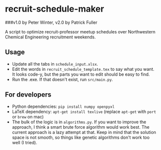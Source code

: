 recruit-schedule-maker
======================

###v1.0 by Peter Winter, v2.0 by Patrick Fuller

A script to optimize recruit-professor meetup schedules over Northwestern Chemical Engineering recruitment weekends.

Usage
-----

* Update all the tabs in `schedule_input.xlsx`.
* Edit the words in `recruit_schedule_template.tex` to say what you want. It looks code-y, but the parts you want to edit should be easy to find.
* Run the .exe. If that doesn't exist, run `src/main.py`.

For developers
--------------

* Python dependencies: `pip install numpy openpyxl`
* LaTeX dependency: `apt-get install texlive` (replace `apt-get` with `port` or `brew` on mac)
* The bulk of the logic is in `algorithms.py`. If you want to improve the approach, I think a smart brute force algorithm would work best. The current approach is a lazy attempt at that. Keep in mind that the solution space is not smooth, so things like genetic algorithms don't work too well (I tried).
